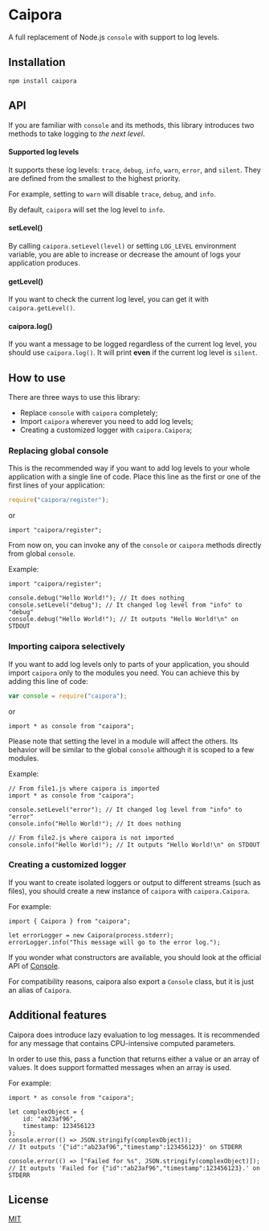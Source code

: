 # Caipora

A full replacement of Node.js `console` with support to log levels.

## Installation

```
npm install caipora
```

## API

If you are familiar with `console` and its methods, this library introduces two methods to take logging to *the next level*.

#### Supported log levels

It supports these log levels: `trace`, `debug`, `info`, `warn`, `error`, and `silent`. They are defined from the smallest to the highest priority.

For example, setting to `warn` will disable `trace`, `debug`, and `info`.

By default, `caipora` will set the log level to `info`.

#### setLevel()

By calling `caipora.setLevel(level)` or setting `LOG_LEVEL` environment variable, you are able to increase or decrease the amount of logs your application produces.

#### getLevel()

If you want to check the current log level, you can get it with `caipora.getLevel()`.

#### caipora.log()

If you want a message to be logged regardless of the current log level, you should use `caipora.log()`. It will print **even** if the current log level is `silent`.

## How to use

There are three ways to use this library:
- Replace `console` with `caipora` completely;
- Import `caipora` wherever you need to add log levels;
- Creating a customized logger with `caipora.Caipora`;

### Replacing global console

This is the recommended way if you want to add log levels to your whole application with a single line of code. Place this line as the first or one of the first lines of your application:

```js
require("caipora/register");
```
or
```es6
import "caipora/register";
```

From now on, you can invoke any of the `console` or `caipora` methods directly from global `console`.

Example:
```es6
import "caipora/register";

console.debug("Hello World!"); // It does nothing
console.setLevel("debug"); // It changed log level from "info" to "debug"
console.debug("Hello World!"); // It outputs "Hello World!\n" on STDOUT
```

### Importing caipora selectively

If you want to add log levels only to parts of your application, you should import `caipora` only to the modules you need. You can achieve this by adding this line of code:

```js
var console = require("caipora");
```
or
```es6
import * as console from "caipora";
```

Please note that setting the level in a module will affect the others. Its behavior will be similar to the global `console` although it is scoped to a few modules.

Example:
```es6
// From file1.js where caipora is imported
import * as console from "caipora";

console.setLevel("error"); // It changed log level from "info" to "error"
console.info("Hello World!"); // It does nothing

// From file2.js where caipora is not imported
console.info("Hello World!"); // It outputs "Hello World!\n" on STDOUT
```

### Creating a customized logger

If you want to create isolated loggers or output to different streams (such as files), you should create a new instance of `caipora` with `caipora.Caipora`.

For example:
```es6
import { Caipora } from "caipora";

let errorLogger = new Caipora(process.stderr);
errorLogger.info("This message will go to the error log.");
```

If you wonder what constructors are available, you should look at the official API of [Console](https://nodejs.org/docs/latest-v10.x/api/console.html#console_class_console).

For compatibility reasons, caipora also export a `Console` class, but it is just an alias of `Caipora`.

## Additional features

Caipora does introduce lazy evaluation to log messages. It is recommended for any message that contains CPU-intensive computed parameters.

In order to use this, pass a function that returns either a value or an array of values. It does support formatted messages when an array is used.

For example:
```es6
import * as console from "caipora";

let complexObject = {
    id: "ab23af96",
    timestamp: 123456123
};
console.error(() => JSON.stringify(complexObject));
// It outputs '{"id":"ab23af96","timestamp":123456123}' on STDERR

console.error(() => ["Failed for %s", JSON.stringify(complexObject)]);
// It outputs 'Failed for {"id":"ab23af96","timestamp":123456123}.' on STDERR
```

## License
[MIT](LICENSE)